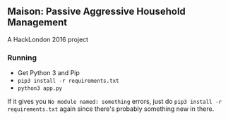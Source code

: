 ## Maison: Passive Aggressive Household Management
A HackLondon 2016 project

### Running

- Get Python 3 and Pip
- `pip3 install -r requirements.txt`
- `python3 app.py`

If it gives you `No module named: something` errors, just do `pip3 install -r requirements.txt` again since there's probably something new in there.
